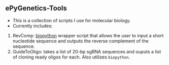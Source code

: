 ## ePyGenetics-Tools
* This is a collection of scripts I use for molecular biology.
* Currently includes:
1. RevComp: [biopython](https://biopython.org/) wrapper script that allows the user to input a short nucleotide sequence and outputs the reverse complement of the sequence.
1. GuideToOligo: takes a list of 20-bp sgRNA sequences and ouputs a list of cloning ready oligos for each. Also utilizes `biopython`.